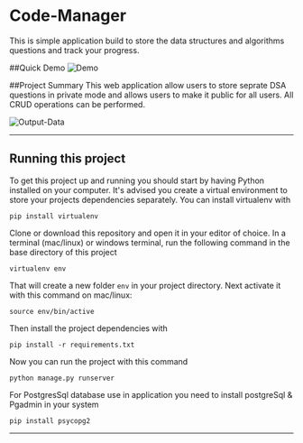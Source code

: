 # Code-Manager
This is simple application build to store the data structures and algorithms questions and track your progress.

##Quick Demo
![Demo](https://github.com/Akashmodi371/CodeManager/blob/master/static/demo.gif)

##Project Summary
This web application allow users to store seprate DSA questions in private mode and allows users to make it public for all users. All CRUD operations can be performed.

![Output-Data](https://github.com/Akashmodi371/CodeManager/blob/master/static/demo.jpg)

---

## Running this project

To get this project up and running you should start by having Python installed on your computer. It's advised you create a virtual environment to store your projects dependencies separately. You can install virtualenv with

```
pip install virtualenv
```

Clone or download this repository and open it in your editor of choice. In a terminal (mac/linux) or windows terminal, run the following command in the base directory of this project

```
virtualenv env
```

That will create a new folder `env` in your project directory. Next activate it with this command on mac/linux:

```
source env/bin/active
```

Then install the project dependencies with

```
pip install -r requirements.txt
```

Now you can run the project with this command

```
python manage.py runserver
```

For PostgresSql database use in application you need to install postgreSql & Pgadmin in your system

```
pip install psycopg2
```

---







